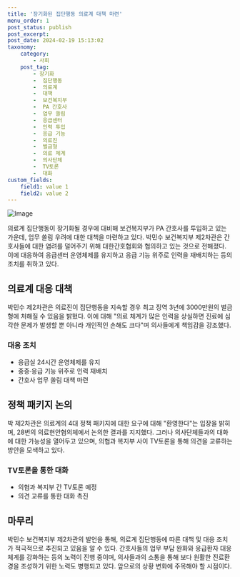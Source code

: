 ```yaml
---
title: '장기화된 집단행동 의료계 대책 마련'
menu_order: 1
post_status: publish
post_excerpt: 
post_date: 2024-02-19 15:13:02
taxonomy:
    category:
        - 사회
    post_tag:
        - 장기화
        -  집단행동
        -  의료계
        -  대책
        -  보건복지부
        -  PA 간호사
        -  업무 쏠림
        -  응급센터
        -  인력 투입
        -  응급 기능
        -  의료진
        -  벌금형
        -  의료 체계
        -  의사단체
        -  TV토론
        -  대화
custom_fields:
    field1: value 1
    field2: value 2
---
```


![Image](https://imgnews.pstatic.net/image/586/2024/02/19/0000073034_001_20240219110401644.jpg?type=w647)

의료계 집단행동이 장기화될 경우에 대비해 보건복지부가 PA 간호사를 투입하고 있는 가운데, 업무 쏠림 우려에 대한 대책을 마련하고 있다. 박민수 보건복지부 제2차관은 간호사들에 대한 염려를 덜어주기 위해 대한간호협회와 협의하고 있는 것으로 전해졌다. 이에 대응하여 응급센터 운영체제를 유지하고 응급 기능 위주로 인력을 재배치하는 등의 조치를 취하고 있다.
## 의료계 대응 대책
박민수 제2차관은 의료진이 집단행동을 지속할 경우 최고 징역 3년에 3000만원의 벌금형에 처해질 수 있음을 밝혔다. 이에 대해 "의료 체계가 많은 인력을 상실하면 진료에 심각한 문제가 발생할 뿐 아니라 개인적인 손해도 크다"며 의사들에게 책임감을 강조했다.
### 대응 조치
- 응급실 24시간 운영체제를 유지
- 중증∙응급 기능 위주로 인력 재배치
- 간호사 업무 쏠림 대책 마련
## 정책 패키지 논의
박 제2차관은 의료계의 4대 정책 패키지에 대한 요구에 대해 "환영한다"는 입장을 밝히며, 28번의 의료현안협의체에서 논의한 결과를 지지했다. 그러나 의사단체들과의 대화에 대한 가능성을 열어두고 있으며, 의협과 복지부 사이 TV토론을 통해 의견을 교류하는 방안을 모색하고 있다.
### TV토론을 통한 대화
- 의협과 복지부 간 TV토론 예정
- 의견 교류를 통한 대화 촉진
## 마무리
박민수 보건복지부 제2차관의 발언을 통해, 의료계 집단행동에 따른 대책 및 대응 조치가 적극적으로 추진되고 있음을 알 수 있다. 간호사들의 업무 부담 완화와 응급환자 대응체계를 강화하는 등의 노력이 진행 중이며, 의사들과의 소통을 통해 보다 원활한 진료환경을 조성하기 위한 노력도 병행되고 있다. 앞으로의 상황 변화에 주목해야 할 시점이다.
